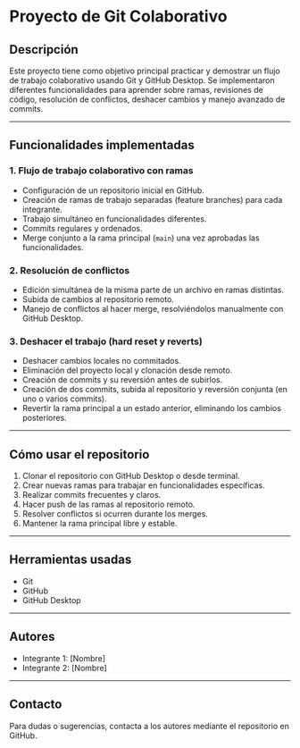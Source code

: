 # Proyecto de Git Colaborativo

## Descripción

Este proyecto tiene como objetivo principal practicar y demostrar un flujo de trabajo colaborativo usando Git y GitHub Desktop. Se implementaron diferentes funcionalidades para aprender sobre ramas, revisiones de código, resolución de conflictos, deshacer cambios y manejo avanzado de commits.

---

## Funcionalidades implementadas

### 1. Flujo de trabajo colaborativo con ramas

- Configuración de un repositorio inicial en GitHub.
- Creación de ramas de trabajo separadas (feature branches) para cada integrante.
- Trabajo simultáneo en funcionalidades diferentes.
- Commits regulares y ordenados.
- Merge conjunto a la rama principal (`main`) una vez aprobadas las funcionalidades.

### 2. Resolución de conflictos

- Edición simultánea de la misma parte de un archivo en ramas distintas.
- Subida de cambios al repositorio remoto.
- Manejo de conflictos al hacer merge, resolviéndolos manualmente con GitHub Desktop.

### 3. Deshacer el trabajo (hard reset y reverts)

- Deshacer cambios locales no commitados.
- Eliminación del proyecto local y clonación desde remoto.
- Creación de commits y su reversión antes de subirlos.
- Creación de dos commits, subida al repositorio y reversión conjunta (en uno o varios commits).
- Revertir la rama principal a un estado anterior, eliminando los cambios posteriores.

---

## Cómo usar el repositorio

1. Clonar el repositorio con GitHub Desktop o desde terminal.
2. Crear nuevas ramas para trabajar en funcionalidades específicas.
3. Realizar commits frecuentes y claros.
4. Hacer push de las ramas al repositorio remoto.
5. Resolver conflictos si ocurren durante los merges.
6. Mantener la rama principal libre y estable.

---

## Herramientas usadas

- Git
- GitHub
- GitHub Desktop

---

## Autores

- Integrante 1: [Nombre]
- Integrante 2: [Nombre]

---

## Contacto

Para dudas o sugerencias, contacta a los autores mediante el repositorio en GitHub.

